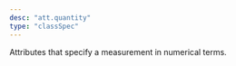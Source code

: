 ```yaml
---
desc: "att.quantity"
type: "classSpec"
---
```


Attributes that specify a measurement in numerical terms.